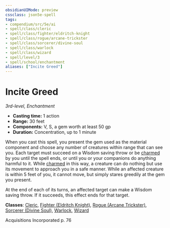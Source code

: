 ```yaml
---
obsidianUIMode: preview
cssclass: json5e-spell
tags:
- compendium/src/5e/ai
- spell/class/cleric
- spell/class/fighter/eldritch-knight
- spell/class/rogue/arcane-trickster
- spell/class/sorcerer/divine-soul
- spell/class/warlock
- spell/class/wizard
- spell/level/3
- spell/school/enchantment
aliases: ["Incite Greed"]
---
```

# Incite Greed
*3rd-level, Enchantment*  

- **Casting time:** 1 action
- **Range:** 30 feet
- **Components:** V, S, a gem worth at least 50 gp
- **Duration:** Concentration, up to 1 minute

When you cast this spell, you present the gem used as the material component and choose any number of creatures within range that can see you. Each target must succeed on a Wisdom saving throw or be [charmed](../../../Rules%20&%20Options/5e%20Rules/conditions.md##charmed) by you until the spell ends, or until you or your companions do anything harmful to it. While [charmed](../../../Rules%20&%20Options/5e%20Rules/conditions.md##charmed) in this way, a creature can do nothing but use its movement to approach you in a safe manner. While an affected creature is within 5 feet of you, it cannot move, but simply stares greedily at the gem you present.

At the end of each of its turns, an affected target can make a Wisdom saving throw. If it succeeds, this effect ends for that target.

**Classes**: [Cleric](../../classes/cleric.md#), [Fighter (Eldritch Knight)](../../classes/fighter-eldritch-knight.md#), [Rogue (Arcane Trickster)](../../classes/rogue-arcane-trickster.md#), [Sorcerer (Divine Soul)](../../classes/sorcerer-divine-soul-xge.md#), [Warlock](../../classes/warlock.md#), [Wizard](../../classes/wizard.md#)

Acquisitions Incorporated p. 76